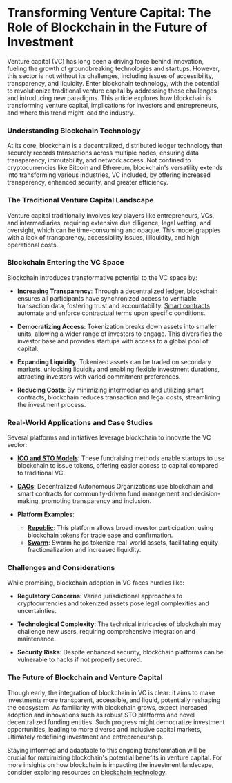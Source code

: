 # Transforming Venture Capital: The Role of Blockchain in the Future of Investment

Venture capital (VC) has long been a driving force behind innovation, fueling the growth of groundbreaking technologies and startups. However, this sector is not without its challenges, including issues of accessibility, transparency, and liquidity. Enter blockchain technology, with the potential to revolutionize traditional venture capital by addressing these challenges and introducing new paradigms. This article explores how blockchain is transforming venture capital, implications for investors and entrepreneurs, and where this trend might lead the industry.

### Understanding Blockchain Technology

At its core, blockchain is a decentralized, distributed ledger technology that securely records transactions across multiple nodes, ensuring data transparency, immutability, and network access. Not confined to cryptocurrencies like Bitcoin and Ethereum, blockchain's versatility extends into transforming various industries, VC included, by offering increased transparency, enhanced security, and greater efficiency.

### The Traditional Venture Capital Landscape

Venture capital traditionally involves key players like entrepreneurs, VCs, and intermediaries, requiring extensive due diligence, legal vetting, and oversight, which can be time-consuming and opaque. This model grapples with a lack of transparency, accessibility issues, illiquidity, and high operational costs.

### Blockchain Entering the VC Space

Blockchain introduces transformative potential to the VC space by:

- **Increasing Transparency**: Through a decentralized ledger, blockchain ensures all participants have synchronized access to verifiable transaction data, fostering trust and accountability. [Smart contracts](https://www.investopedia.com/terms/s/smart-contracts.asp) automate and enforce contractual terms upon specific conditions.

- **Democratizing Access**: Tokenization breaks down assets into smaller units, allowing a wider range of investors to engage. This diversifies the investor base and provides startups with access to a global pool of capital.

- **Expanding Liquidity**: Tokenized assets can be traded on secondary markets, unlocking liquidity and enabling flexible investment durations, attracting investors with varied commitment preferences.

- **Reducing Costs**: By minimizing intermediaries and utilizing smart contracts, blockchain reduces transaction and legal costs, streamlining the investment process.

### Real-World Applications and Case Studies

Several platforms and initiatives leverage blockchain to innovate the VC sector:

- **[ICO and STO Models](https://www.investopedia.com/terms/i/initial-coin-offering-ico.asp)**: These fundraising methods enable startups to use blockchain to issue tokens, offering easier access to capital compared to traditional VC.

- **[DAOs](https://www.coindesk.com/learn/what-are-daos-and-why-you-should-pay-attention/)**: Decentralized Autonomous Organizations use blockchain and smart contracts for community-driven fund management and decision-making, promoting transparency and inclusion.

- **Platform Examples**:
  - **[Republic](https://republic.com/)**: This platform allows broad investor participation, using blockchain tokens for trade ease and confirmation.
  - **[Swarm](https://www.swarmnetwork.org/)**: Swarm helps tokenize real-world assets, facilitating equity fractionalization and increased liquidity.

### Challenges and Considerations

While promising, blockchain adoption in VC faces hurdles like:

- **Regulatory Concerns**: Varied jurisdictional approaches to cryptocurrencies and tokenized assets pose legal complexities and uncertainties.

- **Technological Complexity**: The technical intricacies of blockchain may challenge new users, requiring comprehensive integration and maintenance.

- **Security Risks**: Despite enhanced security, blockchain platforms can be vulnerable to hacks if not properly secured.

### The Future of Blockchain and Venture Capital

Though early, the integration of blockchain in VC is clear: it aims to make investments more transparent, accessible, and liquid, potentially reshaping the ecosystem. As familiarity with blockchain grows, expect increased adoption and innovations such as robust STO platforms and novel decentralized funding entities. Such progress might democratize investment opportunities, leading to more diverse and inclusive capital markets, ultimately redefining investment and entrepreneurship. 

Staying informed and adaptable to this ongoing transformation will be crucial for maximizing blockchain's potential benefits in venture capital. For more insights on how blockchain is impacting the investment landscape, consider exploring resources on [blockchain technology](https://www.ibm.com/topics/what-is-blockchain).